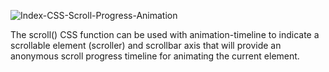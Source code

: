 ![Index-CSS-Scroll-Progress-Animation](https://github.com/user-attachments/assets/4cadc200-f73a-4b6b-90aa-46adbb5b94bc)


The scroll() CSS function can be used with animation-timeline to indicate a scrollable element (scroller) and scrollbar axis that will provide an anonymous scroll progress timeline for animating the current element.
